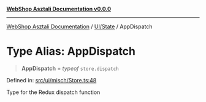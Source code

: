 [**WebShop Asztali Documentation v0.0.0**](../../../README.md)

***

[WebShop Asztali Documentation](../../../modules.md) / [UI/State](../README.md) / AppDispatch

# Type Alias: AppDispatch

> **AppDispatch** = *typeof* `store.dispatch`

Defined in: [src/ui/misch/Store.ts:48](https://github.com/yourusername/webshop_asztali/blob/6cd6b8ff5f7d5531f80a92ddbde9cd7ab8ecd569/src/ui/misch/Store.ts#L48)

Type for the Redux dispatch function
